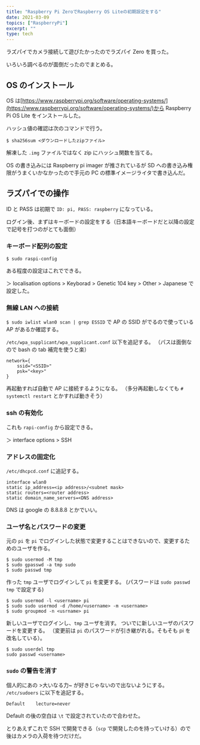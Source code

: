 ```yaml
---
title: "Raspberry Pi ZeroでRaspberry OS Liteの初期設定をする"
date: 2021-03-09
topics: ["RaspberryPi"]
excerpt: ""
type: tech
---
```


ラズパイでカメラ接続して遊びたかったのでラズパイ Zero を買った。

いろいろ調べるのが面倒だったのでまとめる。

## OS のインストール

OS は[https://www.raspberrypi.org/software/operating-systems/](https://www.raspberrypi.org/software/operating-systems/)から Raspberry Pi OS Lite をインストールした。

ハッシュ値の確認は次のコマンドで行う。

```console
$ sha256sum <ダウンロードしたzipファイル>
```

解凍した `.img` ファイルではなく zip にハッシュ関数を当てる。

OS の書き込みには Raspberry pi imager が推されているが SD への書き込み権限がうまくいかなかったので手元の PC の標準イメージライタで書き込んだ。

## ラズパイでの操作

ID と PASS は初期で `ID: pi, PASS: raspberry` になっている。

ログイン後、まずはキーボードの設定をする（日本語キーボードだと以降の設定で記号を打つのがとても面倒）

### キーボード配列の設定

```console
$ sudo raspi-config
```

ある程度の設定はこれでできる。

＞ localisation options > Keyborad > Genetic 104 key > Other > Japanese で設定した。

### 無線 LAN への接続

`$ sudo iwlist wlan0 scan | grep ESSID` で AP の SSID がでるので使っている AP があるか確認する。

`/etc/wpa_supplicant/wpa_supplicant.conf` 以下を追記する。
（パスは面倒なので bash の tab 補完を使うと楽）

```
network={
    ssid="<SSID>"
    psk="<key>"
}
```

再起動すれば自動で AP に接続するようになる。
（多分再起動しなくても `# systemctl restart` とかすれば動きそう）

### ssh の有効化

これも `rapi-config` から設定できる。

＞ interface options > SSH

### アドレスの固定化

`/etc/dhcpcd.conf` に追記する。

```
interface wlan0
static ip_address=<ip address>/<subnet mask>
static routers=<router address>
static domain_name_servers=<DNS address>
```

DNS は google の 8.8.8.8 とかでいい。

### ユーザ名とパスワードの変更

元の `pi` を `pi` でログインした状態で変更することはできないので、変更するためのユーザを作る。

```console
$ sudo usermod -M tmp
$ sudo gpasswd -a tmp sudo
$ sudo passwd tmp
```

作った `tmp` ユーザでログインして `pi` を変更する。
(パスワードは `sudo passwd tmp` で設定する)

```console
$ sudo usermod -l <username> pi
$ sudo sudo usermod -d /home/<username> -m <username>
$ sudo groupmod -n <usrname> pi
```

新しいユーザでログインし、`tmp` ユーザを消す。
ついでに新しいユーザのパスワードを変更する。
（変更前は `pi` のパスワードが引き継がれる。そもそも pi を改名している）。

```console
$ sudo userdel tmp
sudo passwd <username>
```

### `sudo` の警告を消す

個人的にあの >大いなる力~ が好きじゃないので出ないようにする。
`/etc/sudoers` に以下を追記する。

```
Default    lecture=never
```

Default の後の空白は `\t` で設定されていたので合わせた。

とりあえずこれで SSH で開発できる（`scp` で開発したのを持っていける）ので後はカメラの入荷を待つだけだ。
